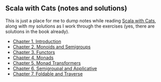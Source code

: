 ## Scala with Cats (notes and solutions)

This is just a place for me to dump notes while reading
[Scala with Cats](https://underscore.io/books/scala-with-cats/),
along with my solutions as I work through the exercises
(yes, there are solutions in the book already).

* [Chapter 1. Introduction](ch1)
* [Chapter 2. Monoids and Semigroups](ch2)
* [Chapter 3. Functors](ch3)
* [Chapter 4. Monads](ch4)
* [Chapter 5. Monad Transformers](ch5)
* [Chapter 6. Semigroupal and Applicative](ch6)
* [Chapter 7. Foldable and Traverse](ch7)

